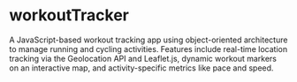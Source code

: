# workoutTracker
A JavaScript-based workout tracking app using object-oriented architecture to manage running and cycling activities. Features include real-time location tracking via the Geolocation API and Leaflet.js, dynamic workout markers on an interactive map, and activity-specific metrics like pace and speed.
